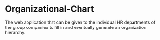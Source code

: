 # Organizational-Chart
The web application that can be given to the individual HR departments of the group companies to fill in and eventually generate an organization hierarchy.
